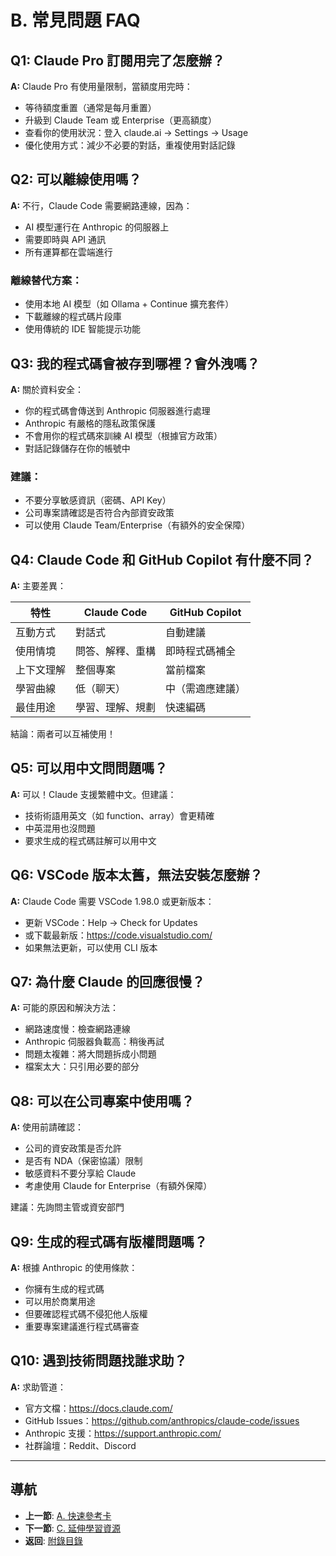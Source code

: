 # B. 常見問題 FAQ

## Q1: Claude Pro 訂閱用完了怎麼辦？

**A:** Claude Pro 有使用量限制，當額度用完時：
- 等待額度重置（通常是每月重置）
- 升級到 Claude Team 或 Enterprise（更高額度）
- 查看你的使用狀況：登入 claude.ai → Settings → Usage
- 優化使用方式：減少不必要的對話，重複使用對話記錄

## Q2: 可以離線使用嗎？

**A:** 不行，Claude Code 需要網路連線，因為：
- AI 模型運行在 Anthropic 的伺服器上
- 需要即時與 API 通訊
- 所有運算都在雲端進行

### 離線替代方案：
- 使用本地 AI 模型（如 Ollama + Continue 擴充套件）
- 下載離線的程式碼片段庫
- 使用傳統的 IDE 智能提示功能

## Q3: 我的程式碼會被存到哪裡？會外洩嗎？

**A:** 關於資料安全：
- 你的程式碼會傳送到 Anthropic 伺服器進行處理
- Anthropic 有嚴格的隱私政策保護
- 不會用你的程式碼來訓練 AI 模型（根據官方政策）
- 對話記錄儲存在你的帳號中

### 建議：
- 不要分享敏感資訊（密碼、API Key）
- 公司專案請確認是否符合內部資安政策
- 可以使用 Claude Team/Enterprise（有額外的安全保障）

## Q4: Claude Code 和 GitHub Copilot 有什麼不同？

**A:** 主要差異：

| 特性 | Claude Code | GitHub Copilot |
|------|-------------|----------------|
| 互動方式 | 對話式 | 自動建議 |
| 使用情境 | 問答、解釋、重構 | 即時程式碼補全 |
| 上下文理解 | 整個專案 | 當前檔案 |
| 學習曲線 | 低（聊天） | 中（需適應建議） |
| 最佳用途 | 學習、理解、規劃 | 快速編碼 |

結論：兩者可以互補使用！

## Q5: 可以用中文問問題嗎？

**A:** 可以！Claude 支援繁體中文。但建議：
- 技術術語用英文（如 function、array）會更精確
- 中英混用也沒問題
- 要求生成的程式碼註解可以用中文

## Q6: VSCode 版本太舊，無法安裝怎麼辦？

**A:** Claude Code 需要 VSCode 1.98.0 或更新版本：
- 更新 VSCode：Help → Check for Updates
- 或下載最新版：https://code.visualstudio.com/
- 如果無法更新，可以使用 CLI 版本

## Q7: 為什麼 Claude 的回應很慢？

**A:** 可能的原因和解決方法：
- 網路速度慢：檢查網路連線
- Anthropic 伺服器負載高：稍後再試
- 問題太複雜：將大問題拆成小問題
- 檔案太大：只引用必要的部分

## Q8: 可以在公司專案中使用嗎？

**A:** 使用前請確認：
- 公司的資安政策是否允許
- 是否有 NDA（保密協議）限制
- 敏感資料不要分享給 Claude
- 考慮使用 Claude for Enterprise（有額外保障）

建議：先詢問主管或資安部門

## Q9: 生成的程式碼有版權問題嗎？

**A:** 根據 Anthropic 的使用條款：
- 你擁有生成的程式碼
- 可以用於商業用途
- 但要確認程式碼不侵犯他人版權
- 重要專案建議進行程式碼審查

## Q10: 遇到技術問題找誰求助？

**A:** 求助管道：
- 官方文檔：https://docs.claude.com/
- GitHub Issues：https://github.com/anthropics/claude-code/issues
- Anthropic 支援：https://support.anthropic.com/
- 社群論壇：Reddit、Discord

---

## 導航

- **上一節**: [A. 快速參考卡](./A-quick-reference.md)
- **下一節**: [C. 延伸學習資源](./C-resources.md)
- **返回**: [附錄目錄](./README.md)
